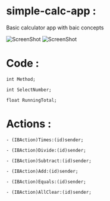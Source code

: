 # simple-calc-app :
Basic calculator app with baic concepts



![ScreenShot](https://cloud.githubusercontent.com/assets/12906173/11505693/c04d71f8-9871-11e5-9129-53471435168f.png)
![ScreenShot](https://cloud.githubusercontent.com/assets/12906173/11505694/c155381a-9871-11e5-9974-098aae620587.png)


# Code :


`int Method;`

`int SelectNumber;`

`float RunningTotal;`

# Actions :


`- (IBAction)Times:(id)sender;`

`- (IBAction)Divide:(id)sender;`

`- (IBAction)Subtract:(id)sender;`

`- (IBAction)Add:(id)sender;`

`- (IBAction)Equals:(id)sender;`

`- (IBAction)AllClear:(id)sender;`




